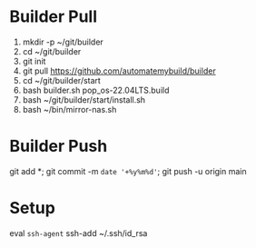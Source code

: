 # Builder Pull
1. mkdir -p ~/git/builder
2. cd ~/git/builder
3. git init
4. git pull https://github.com/automatemybuild/builder
5. cd ~/git/builder/start
6. bash builder.sh pop_os-22.04LTS.build
7. bash ~/git/builder/start/install.sh
8. bash ~/bin/mirror-nas.sh

# Builder Push
git add *; git commit -m `date '+%y%m%d'`; git push -u origin main

# Setup
eval `ssh-agent`
ssh-add ~/.ssh/id_rsa
